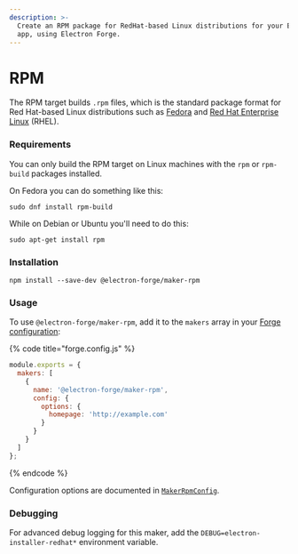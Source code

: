 ```yaml
---
description: >-
  Create an RPM package for RedHat-based Linux distributions for your Electron
  app, using Electron Forge.
---
```


# RPM

The RPM target builds `.rpm` files, which is the standard package format for Red Hat-based Linux distributions such as [Fedora](https://fedoraproject.org/) and [Red Hat Enterprise Linux](https://www.redhat.com/en/technologies/linux-platforms/enterprise-linux) (RHEL).

### Requirements

You can only build the RPM target on Linux machines with the `rpm` or `rpm-build` packages installed.

On Fedora you can do something like this:

```shell
sudo dnf install rpm-build
```

While on Debian or Ubuntu you'll need to do this:

```shell
sudo apt-get install rpm
```

### Installation

```shell
npm install --save-dev @electron-forge/maker-rpm
```

### Usage

To use `@electron-forge/maker-rpm`, add it to the `makers` array in your [Forge configuration](../configuration.md):

{% code title="forge.config.js" %}
```javascript
module.exports = {
  makers: [
    {
      name: '@electron-forge/maker-rpm',
      config: {
        options: {
          homepage: 'http://example.com'
        }
      }
    }
  ]
};
```
{% endcode %}

Configuration options are documented in [`MakerRpmConfig`](https://js.electronforge.io/interfaces/\_electron\_forge\_maker\_rpm.MakerRpmConfig.html).

### Debugging

For advanced debug logging for this maker, add the `DEBUG=electron-installer-redhat*` environment variable.
